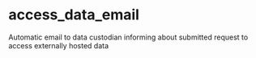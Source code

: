 # access_data_email
Automatic email to data custodian informing about submitted request to access externally hosted data
